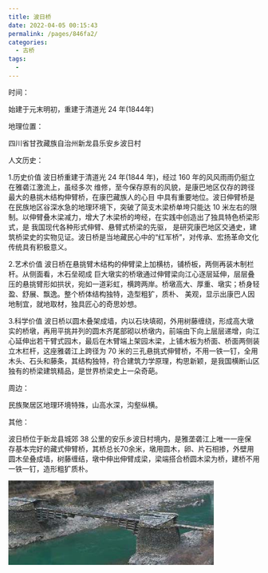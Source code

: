 ```yaml
---
title: 波日桥
date: 2022-04-05 00:15:43
permalink: /pages/846fa2/
categories:
  - 古桥
tags:
  - 
---
```

时间：

始建于元末明初，重建于清道光 24 年(1844年)

地理位置：

四川省甘孜藏族自治州新龙县乐安乡波日村

人文历史：

1.历史价值 波日桥重建于清道光 24 年(1844 年)，经过 160 年的风风雨雨仍挺立在雅砻江激流上，虽经多次 维修，至今保存原有的风貌，是康巴地区仅存的跨径最大的悬挑木结构伸臂桥，在康巴藏族人的心目 中具有重要地位。波日伸臂桥是在民族地区谷深水急的地理环境下，突破了简支木梁桥单垮只能达 10 米左右的限制。以伸臂叠木梁减力，增大了木梁桥的垮经，在实践中创造出了独具特色桥梁形式，是 我国现代各种形式伸臂、悬臂式桥梁的先驱， 是研究康巴地区交通史，建筑桥梁史的实物见证。波日桥是当地藏民心中的“红军桥”，对传承、宏扬革命文化传统具有积极意义。

2.艺术价值 波日桥在悬挑臂木结构的伸臂梁上加横枋，铺桥板，两侧再装木制栏杆。从侧面看，木石垒砌成 巨大墩实的桥墩通过伸臂梁向江心逐层延伸，层层叠压的悬挑臂形如拱状，宛如一道彩虹，横跨两岸。桥墩高大、厚重、墩实；桥身轻盈、舒展、飘逸。整个桥体结构独特，造型粗犷，质朴、 美观，显示出康巴人因地制宜，就地取材，独具匠心的奇思妙想。

3.科学价值 波日桥以圆木叠架成墙，内以石块填砌，外用树藤缠绕，形成高大墩实的桥墩，再用平挑并列的圆木齐尾部砌以桥墩内，前端由下向上层层递增，向江心延伸出若干臂式园木，最后在木臂端上架园木梁，上铺木板为桥面、桥面两侧装立木栏杆，这座雅砻江上跨径为 70 米的三孔悬挑式伸臂桥，不用一铁一钉，全用木头、石头和藤条，其结构独特，符合建筑力学原理，构思新颖，是我国横断山区 独有的桥梁建筑精品，是世界桥梁史上一朵奇葩。

周边：

民族聚居区地理环境特殊，山高水深，沟壑纵横。

其他：

波日桥位于新龙县城郊 38 公里的安乐乡波日村境内，是雅垄砻江上唯一一座保 存基本完好的藏式伸臂桥，其桥总长70余米，墩用圆木，卵、片石相掺，外壁用圆木垒叠成墙，树藤缠结，墩中伸出伸臂成梁，梁端搭合桥圆木梁为桥，建桥不用一铁一钉，造形粗犷质朴。

![波日桥](/img/photo/3.jpg)
